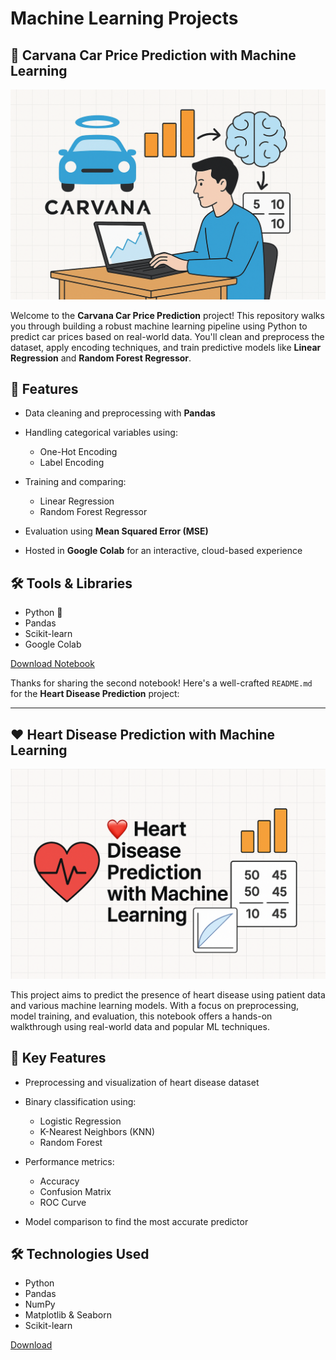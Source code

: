 # Machine Learning Projects 


## 🚗 Carvana Car Price Prediction with Machine Learning

![Carvana](/car.png)

Welcome to the **Carvana Car Price Prediction** project! This repository walks you through building a robust machine learning pipeline using Python to predict car prices based on real-world data. You'll clean and preprocess the dataset, apply encoding techniques, and train predictive models like **Linear Regression** and **Random Forest Regressor**.

## 📌 Features

* Data cleaning and preprocessing with **Pandas**
* Handling categorical variables using:

  * One-Hot Encoding
  * Label Encoding
* Training and comparing:

  * Linear Regression
  * Random Forest Regressor
* Evaluation using **Mean Squared Error (MSE)**
* Hosted in **Google Colab** for an interactive, cloud-based experience

## 🛠 Tools & Libraries

* Python 🐍
* Pandas
* Scikit-learn
* Google Colab

[Download Notebook](Carvana.ipynb)


Thanks for sharing the second notebook! Here's a well-crafted `README.md` for the **Heart Disease Prediction** project:

---

## ❤️ Heart Disease Prediction with Machine Learning

![Heart Disease](/heart.png)

This project aims to predict the presence of heart disease using patient data and various machine learning models. With a focus on preprocessing, model training, and evaluation, this notebook offers a hands-on walkthrough using real-world data and popular ML techniques.

## 📌 Key Features

* Preprocessing and visualization of heart disease dataset
* Binary classification using:

  * Logistic Regression
  * K-Nearest Neighbors (KNN)
  * Random Forest
* Performance metrics:

  * Accuracy
  * Confusion Matrix
  * ROC Curve
* Model comparison to find the most accurate predictor

## 🛠 Technologies Used

* Python
* Pandas
* NumPy
* Matplotlib & Seaborn
* Scikit-learn

[Download](Heart_Desease.ipynb)